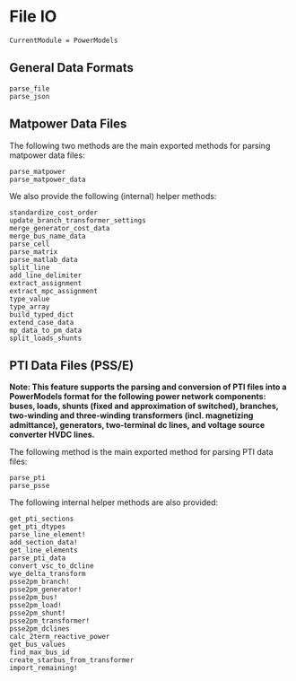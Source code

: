 # File IO

```@meta
CurrentModule = PowerModels
```

## General Data Formats

```@docs
parse_file
parse_json
```

## Matpower Data Files

The following two methods are the main exported methods for parsing matpower data files:

```@docs
parse_matpower
parse_matpower_data
```

We also provide the following (internal) helper methods:

```@docs
standardize_cost_order
update_branch_transformer_settings
merge_generator_cost_data
merge_bus_name_data
parse_cell
parse_matrix
parse_matlab_data
split_line
add_line_delimiter
extract_assignment
extract_mpc_assignment
type_value
type_array
build_typed_dict
extend_case_data
mp_data_to_pm_data
split_loads_shunts
```

## PTI Data Files (PSS/E)

**Note: This feature supports the parsing and conversion of PTI files into a
PowerModels format for the following power network components: buses, loads,
shunts (fixed and approximation of switched), branches, two-winding and
three-winding transformers (incl. magnetizing admittance), generators,
two-terminal dc lines, and voltage source converter HVDC lines.**

The following method is the main exported method for parsing PTI data files:

```@docs
parse_pti
parse_psse
```

The following internal helper methods are also provided:

```@docs
get_pti_sections
get_pti_dtypes
parse_line_element!
add_section_data!
get_line_elements
parse_pti_data
convert_vsc_to_dcline
wye_delta_transform
psse2pm_branch!
psse2pm_generator!
psse2pm_bus!
psse2pm_load!
psse2pm_shunt!
psse2pm_transformer!
psse2pm_dclines
calc_2term_reactive_power
get_bus_values
find_max_bus_id
create_starbus_from_transformer
import_remaining!
```